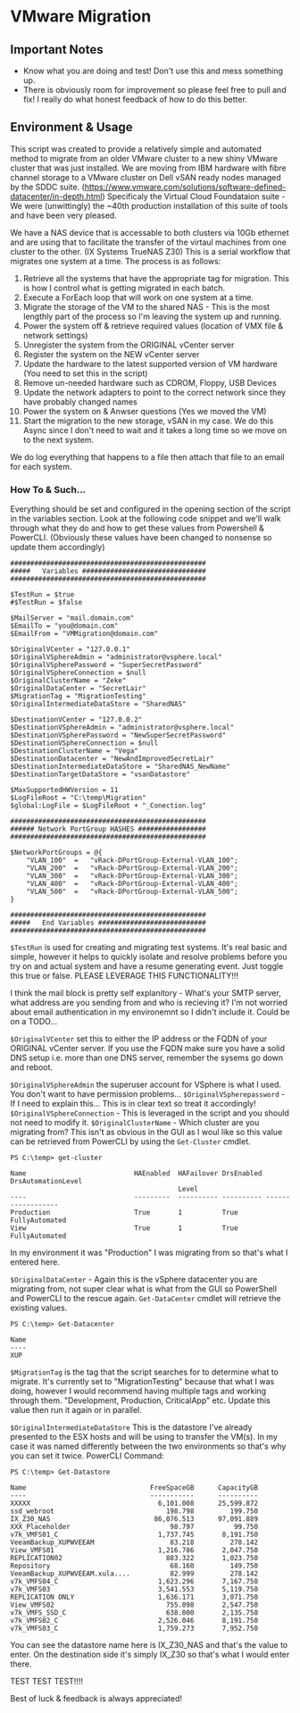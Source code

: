 # VMware Migration

## Important Notes
- Know what you are doing and test! Don't use this and mess something up. 
- There is obviously room for improvement so please feel free to pull and fix! I really do what honest feedback of how to do this better. 

## Environment & Usage
This script was created to provide a relatively simple and automated method to migrate from an older VMware cluster to a new shiny VMware cluster that was just installed. We are moving from IBM hardware with fibre channel storage to a VMware cluster on Dell vSAN ready nodes managed by the SDDC suite. (https://www.vmware.com/solutions/software-defined-datacenter/in-depth.html) Specificaly the Virtual Cloud Foundataion suite - We were (unwittingly) the ~40th production installation of this suite of tools and have been very pleased. 

We have a NAS device that is accessable to both clusters via 10Gb ethernet and are using that to facilitate the transfer of the virtaul machines from one cluster to the other. (IX Systems TrueNAS Z30) This is a serial workflow that migrates one system at a time. The process is as follows:
1. Retrieve all the systems that have the appropriate tag for migration. This is how I control what is getting migrated in each batch.
2. Execute a ForEach loop that will work on one system at a time.
3. Migrate the storage of the VM to the shared NAS - This is the most lengthly part of the process so I'm leaving the system up and running. 
4. Power the system off & retrieve required values (location of VMX file & network settings)
5. Unregister the system from the ORIGINAL vCenter server
6. Register the system on the NEW vCenter server
7. Update the hardware to the latest supported version of VM hardware (You need to set this in the script)
8. Remove un-needed hardware such as CDROM, Floppy, USB Devices
9. Update the network adapters to point to the correct network since they have probably changed names
10. Power the system on & Anwser questions (Yes we moved the VM)
11. Start the migration to the new storage, vSAN in my case. We do this Async since I don't need to wait and it takes a long time so we move on to the next system. 

We do log everything that happens to a file then attach that file to an email for each system. 

### How To & Such... 
Everything should be set and configured in the opening section of the script in the variables section. Look at the following code snippet and we'll walk through what they do and how to get these values from Powershell & PowerCLI. (Obviously these values have been changed to nonsense so update them accordingly)
```
#################################################
#####   Variables ###############################
#################################################

$TestRun = $true
#$TestRun = $false

$MailServer = "mail.domain.com"
$EmailTo = "you@domain.com"
$EmailFrom = "VMMigration@domain.com"

$OriginalVCenter = "127.0.0.1"
$OriginalVSphereAdmin = "administrator@vsphere.local"
$OriginalVSpherePassword = "SuperSecretPassword"   
$OriginalVSphereConnection = $null
$OriginalClusterName = "Zeke"
$OriginalDataCenter = "SecretLair"
$MigrationTag = "MigrationTesting"
$OriginalIntermediateDataStore = "SharedNAS"

$DestinationVCenter = "127.0.0.2"
$DestinationVSphereAdmin = "administrator@vsphere.local"
$DestinationVSpherePassword = "NewSuperSecretPassword"
$DestinationVSphereConnection = $null
$DestinationClusterName = "Vega"
$DestinationDatacenter = "NewAndImprovedSecretLair"
$DestinationIntermediateDataStore = "SharedNAS_NewName"
$DestinationTargetDataStore = "vsanDatastore"

$MaxSupportedHWVersion = 11
$LogFileRoot = "C:\temp\Migration"
$global:LogFile = $LogFileRoot + "_Conection.log"

#################################################
###### Network PortGroup HASHES #################
#################################################

$NetworkPortGroups = @{
    "VLAN_100"	=	"vRack-DPortGroup-External-VLAN_100";
    "VLAN_200"	=	"vRack-DPortGroup-External-VLAN_200";
    "VLAN_300"	=	"vRack-DPortGroup-External-VLAN_300";
    "VLAN_400"	=	"vRack-DPortGroup-External-VLAN_400";
    "VLAN_500"	=	"vRack-DPortGroup-External-VLAN_500";
}

#################################################
#####   End Variables ###########################
#################################################
```

`$TestRun` is used for creating and migrating test systems. It's real basic and simple, however it helps to quickly isolate and resolve problems before you try on and actual system and have a resume generating event. Just toggle this true or false. PLEASE LEVERAGE THIS FUNCTIONALITY!!!

I think the mail block is pretty self explanitory - What's your SMTP server, what address are you sending from and who is recieving it? I'm not worried about email authentication in my environemnt so I didn't include it. Could be on a TODO... 

`$OriginalVCenter` set this to either the IP address or the FQDN of your ORIGINAL vCenter server. If you use the FQDN make sure you have a solid DNS setup i.e. more than one DNS server, remember the sysems go down and reboot. 

`$OriginalVSphereAdmin` the superuser account for VSphere is what I used. You don't want to have permission problems... 
`$OriginalVSpherepassword` - If I need to explain this... This is in clear text so treat it accordingly!
`$OriginalVSphereConnection` - This is leveraged in the script and you should not need to modify it. 
`$OriginalClusterName` - Which cluster are you migrating from? This isn't as obvious in the GUI as I woul like so this value can be retrieved from PowerCLI by using the `Get-Cluster` cmdlet. 
```
PS C:\temp> get-cluster

Name                           HAEnabled  HAFailover DrsEnabled DrsAutomationLevel
                                          Level
----                           ---------  ---------- ---------- ------------------
Production                     True       1          True       FullyAutomated
View                           True       1          True       FullyAutomated

``` 
In my environment it was "Production" I was migrating from so that's what I entered here. 

`$OriginalDataCenter` - Again this is the vSphere datacenter you are migrating from, not super clear what is what from the GUI so PowerShell and PowerCLI to the rescue again. `Get-DataCenter` cmdlet will retrieve the existing values. 
```
PS C:\temp> Get-Datacenter

Name
----
XUP
```

`$MigrationTag` is the tag that the script searches for to determine what to migrate. It's currently set to "MigrationTesting" because that what I was doing, however I would recommend having multiple tags and working through them. "Development, Production, CriticalApp" etc. Update this value then run it again or in parallel. 

`$OriginalIntermediateDataStore` This is the datastore I've already presented to the ESX hosts and will be using to transfer the VM(s). In my case it was named differently between the two environments so that's why you can set it twice. PowerCLI Command:
```
PS C:\temp> Get-Datastore

Name                               FreeSpaceGB      CapacityGB
----                               -----------      ----------
XXXXX                                6,101.008      25,599.872
ssd_webroot                            198.798         199.750
IX_Z30_NAS                          86,076.513      97,091.889
XXX_Placeholder                         98.797          99.750
v7k_VMFS01_C                         1,737.745       8,191.750
VeeamBackup_XUPWVEEAM                   83.218         278.142
View_VMFS01                          1,216.786       2,047.750
REPLICATION02                          883.322       1,023.750
Repository                              68.160         149.750
VeeamBackup_XUPWVEEAM.xula....          82.999         278.142
v7k_VMFS04_C                         1,623.296       7,167.750
v7k_VMFS03                           3,541.553       5,119.750
REPLICATION ONLY                     1,636.171       3,071.750
View_VMFS02                            755.098       2,547.750
v7k_VMFS_SSD_C                         638.000       2,135.750
v7k_VMFS02_C                         2,526.046       8,191.750
v7k_VMFS03_C                         1,759.273       7,952.750
```
You can see the datastore name here is IX_Z30_NAS and that's the value to enter. On the destination side it's simply IX_Z30 so that's what I would enter there. 

TEST TEST TEST!!!!

Best of luck & feedback is always appreciated!
